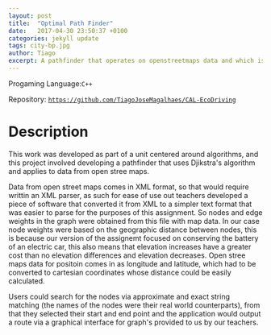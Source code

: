 ```yaml
---
layout: post
title:  "Optimal Path Finder"
date:   2017-04-30 23:50:37 +0100
categories: jekyll update
tags: city-bp.jpg
author: Tiago
excerpt: A pathfinder that operates on openstreetmaps data and which is based on djikstra's algorithm.
---
```


Progaming Language:`C++`

Repository: [`https://github.com/TiagoJoseMagalhaes/CAL-EcoDriving`](https://github.com/TiagoJoseMagalhaes/CAL-EcoDriving)

# Description

This work was developed as part of a unit centered around algorithms, and this project involved developing a pathfinder that uses Djikstra's algorithm and applies to data from open stree maps.

Data from open street maps comes in XML format, so that would require writtin an XML parser, as such for ease of use out teachers developed a piece of software that converted it from XML to a simpler text format that was easier to parse for the purposes of this assignment. So nodes and edge weights in the graph were obtained from this file with map data. In our case node weights were based on the geographic distance between nodes, this is because our version of the assignemt focused on conserving the battery of an electric car, this also means that elevation increases have a greater cost than no elevation differences and elevation decreases. Open stree maps data for positoin comes in as longitude and latitude, which had to be converted to cartesian coordinates whose distance could be easily calculated.

Users could search for the nodes via approximate and exact string matching (the names of the nodes were their real world counterparts), from that they selected their start and end point and the application would output a route via a graphical interface for graph's provided to us by our teachers.